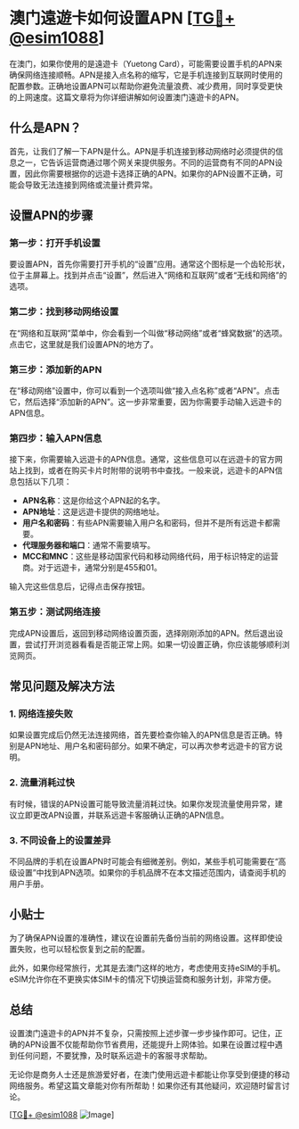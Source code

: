 # 澳门遠遊卡如何设置APN [[TG💪+ @esim1088](https://t.me/s/esim1088)]

在澳门，如果你使用的是遠遊卡（Yuetong Card），可能需要设置手机的APN来确保网络连接顺畅。APN是接入点名称的缩写，它是手机连接到互联网时使用的配置参数。正确地设置APN可以帮助你避免流量浪费、减少费用，同时享受更快的上网速度。这篇文章将为你详细讲解如何设置澳门遠遊卡的APN。

## 什么是APN？

首先，让我们了解一下APN是什么。APN是手机连接到移动网络时必须提供的信息之一，它告诉运营商通过哪个网关来提供服务。不同的运营商有不同的APN设置，因此你需要根据你的远遊卡选择正确的APN。如果你的APN设置不正确，可能会导致无法连接到网络或流量计费异常。

## 设置APN的步骤

### 第一步：打开手机设置

要设置APN，首先你需要打开手机的“设置”应用。通常这个图标是一个齿轮形状，位于主屏幕上。找到并点击“设置”，然后进入“网络和互联网”或者“无线和网络”的选项。

### 第二步：找到移动网络设置

在“网络和互联网”菜单中，你会看到一个叫做“移动网络”或者“蜂窝数据”的选项。点击它，这里就是我们设置APN的地方了。

### 第三步：添加新的APN

在“移动网络”设置中，你可以看到一个选项叫做“接入点名称”或者“APN”。点击它，然后选择“添加新的APN”。这一步非常重要，因为你需要手动输入远遊卡的APN信息。

### 第四步：输入APN信息

接下来，你需要输入远遊卡的APN信息。通常，这些信息可以在远遊卡的官方网站上找到，或者在购买卡片时附带的说明书中查找。一般来说，远遊卡的APN信息包括以下几项：

- **APN名称**：这是你给这个APN起的名字。
- **APN地址**：这是远遊卡提供的网络地址。
- **用户名和密码**：有些APN需要输入用户名和密码，但并不是所有远遊卡都需要。
- **代理服务器和端口**：通常不需要填写。
- **MCC和MNC**：这些是移动国家代码和移动网络代码，用于标识特定的运营商。对于远遊卡，通常分别是455和01。

输入完这些信息后，记得点击保存按钮。

### 第五步：测试网络连接

完成APN设置后，返回到移动网络设置页面，选择刚刚添加的APN。然后退出设置，尝试打开浏览器看看是否能正常上网。如果一切设置正确，你应该能够顺利浏览网页。

## 常见问题及解决方法

### 1. 网络连接失败

如果设置完成后仍然无法连接网络，首先要检查你输入的APN信息是否正确。特别是APN地址、用户名和密码部分。如果不确定，可以再次参考远遊卡的官方说明。

### 2. 流量消耗过快

有时候，错误的APN设置可能导致流量消耗过快。如果你发现流量使用异常，建议立即更改APN设置，并联系远遊卡客服确认正确的APN信息。

### 3. 不同设备上的设置差异

不同品牌的手机在设置APN时可能会有细微差别。例如，某些手机可能需要在“高级设置”中找到APN选项。如果你的手机品牌不在本文描述范围内，请查阅手机的用户手册。

## 小贴士

为了确保APN设置的准确性，建议在设置前先备份当前的网络设置。这样即使设置失败，也可以轻松恢复到之前的配置。

此外，如果你经常旅行，尤其是去澳门这样的地方，考虑使用支持eSIM的手机。eSIM允许你在不更换实体SIM卡的情况下切换运营商和服务计划，非常方便。

## 总结

设置澳门遠遊卡的APN并不复杂，只需按照上述步骤一步步操作即可。记住，正确的APN设置不仅能帮助你节省费用，还能提升上网体验。如果在设置过程中遇到任何问题，不要犹豫，及时联系远遊卡的客服寻求帮助。

无论你是商务人士还是旅游爱好者，在澳门使用远遊卡都能让你享受到便捷的移动网络服务。希望这篇文章能对你有所帮助！如果你还有其他疑问，欢迎随时留言讨论。

[[TG💪+ @esim1088](https://t.me/s/esim1088) ![Image](https://i.postimg.cc/4NQfJmqS/Snipaste-2025-05-13-00-14-12.png)]